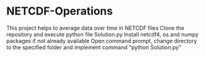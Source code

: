 # NETCDF-Operations

This project helps to average data over time in NETCDF files
Clone the repository and execute python file Solution.py
Install netcdf4, os and numpy packages if not already available
Open command prompt, change directory to the specified folder and implement command "python Solution.py"
